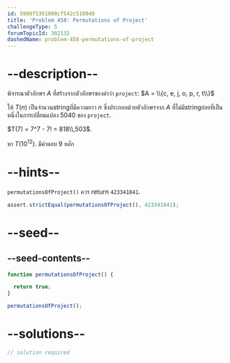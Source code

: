```yaml
---
id: 5900f5361000cf542c510049
title: 'Problem 458: Permutations of Project'
challengeType: 5
forumTopicId: 302132
dashedName: problem-458-permutations-of-project
---
```


# --description--

พิจารณาตัวอักษร $A$ ที่สร้างจากตัวอักษรของคำว่า `project`: $A = \\{c, e, j, o, p, r, t\\}$

ให้ $T(n)$ เป็นจำนวนstringที่มีความยาว $n$ ซึ่งประกอบด้วยตัวอักษรจาก $A$ ที่ไม่มีstringย่อยที่เป็นหนึ่งในการเปลี่ยนแปลง 5040 ของ `project`.

$T(7) = 7^7 - 7! = 818\\,503$.

หา  $T({10}^{12})$. มีคำตอบ 9 หลัก

# --hints--

`permutationsOfProject()` ควร return `423341841`.

```js
assert.strictEqual(permutationsOfProject(), 423341841);
```

# --seed--

## --seed-contents--

```js
function permutationsOfProject() {

  return true;
}

permutationsOfProject();
```

# --solutions--

```js
// solution required
```
